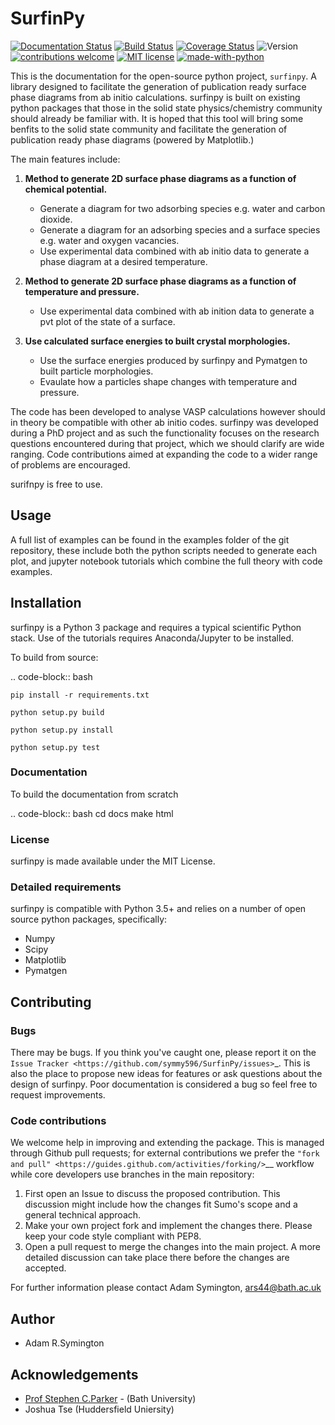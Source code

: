 # SurfinPy
  
[![Documentation Status](https://readthedocs.org/projects/surfinpy/badge/?version=latest)](https://surfinpy.readthedocs.io/en/latest/)
[![Build Status](https://travis-ci.com/symmy596/SurfinPy.svg?branch=master)](https://travis-ci.com/symmy596/SurfinPy)
<a href='https://coveralls.io/github/symmy596/SurfinPy'><img src='https://coveralls.io/repos/github/symmy596/SurfinPy/badge.svg' alt='Coverage Status' /></a>
![Version](https://img.shields.io/badge/Version-0.2.2-blue.svg?maxAge=2592000)
[![contributions welcome](https://img.shields.io/badge/contributions-welcome-brightgreen.svg?style=flat)](https://github.com/symmy596/Surfinpy/issues)
[![MIT license](http://img.shields.io/badge/license-MIT-brightgreen.svg)](http://opensource.org/licenses/MIT)
[![made-with-python](https://img.shields.io/badge/Made%20with-Python-1f425f.svg)](https://www.python.org/)


This is the documentation for the open-source python project, `surfinpy`.
A library designed to facilitate the generation of publication ready surface phase diagrams from ab initio calculations.
surfinpy is built on existing python packages that those in the solid state physics/chemistry community should already be familiar with. 
It is hoped that this tool will bring some benfits to the solid state community and facilitate the generation of publication ready phase diagrams (powered by Matplotlib.)

The main features include:

1. **Method to generate 2D surface phase diagrams as a function of chemical potential.**  
   
   - Generate a diagram for two adsorbing species e.g. water and carbon dioxide.  
   - Generate a diagram for an adsorbing species and a surface species e.g. water and oxygen vacancies.  
   - Use experimental data combined with ab initio data to generate a phase diagram at a desired temperature.  

2. **Method to generate 2D surface phase diagrams as a function of temperature and pressure.**  
   
   - Use experimental data combined with ab inition data to generate a pvt plot of the state of a surface.  

3. **Use calculated surface energies to built crystal morphologies.**  
   
   - Use the surface energies produced by surfinpy and Pymatgen to built particle morphologies.  
   - Evaulate how a particles shape changes with temperature and pressure.   

The code has been developed to analyse VASP calculations however should in theory be compatible with other ab initio codes. 
surfinpy was developed during a PhD project and as such the functionality focuses on the research questions encountered during that project, which we should clarify 
are wide ranging. Code contributions aimed at expanding the code to a wider range of problems are encouraged.

surifnpy is free to use.

## Usage


A full list of examples can be found in the examples folder of the git repository, these include both the python scripts needed to generate each plot, and 
jupyter notebook tutorials which combine the full theory with code examples.

## Installation

surfinpy is a Python 3 package and requires a typical scientific Python stack. Use of the tutorials requires Anaconda/Jupyter to be installed.

To build from source:

.. code-block:: bash

    pip install -r requirements.txt

    python setup.py build

    python setup.py install

    python setup.py test


### Documentation

To build the documentation from scratch 

.. code-block:: bash
    cd docs
    make html

### License

surfinpy is made available under the MIT License.


### Detailed requirements

surfinpy is compatible with Python 3.5+ and relies on a number of open source python packages, specifically:

- Numpy
- Scipy
- Matplotlib
- Pymatgen

## Contributing

### Bugs 


There may be bugs. If you think you've caught one, please report it on the `Issue Tracker <https://github.com/symmy596/SurfinPy/issues>`_.
This is also the place to propose new ideas for features or ask questions about the design of surfinpy. Poor documentation is considered a bug 
so feel free to request improvements.

### Code contributions

We welcome help in improving and extending the package. This is managed through Github pull requests; for external contributions we prefer the
`"fork and pull" <https://guides.github.com/activities/forking/>`__
workflow while core developers use branches in the main repository:

   1. First open an Issue to discuss the proposed contribution. This
      discussion might include how the changes fit Sumo's scope and a
      general technical approach.
   2. Make your own project fork and implement the changes
      there. Please keep your code style compliant with PEP8.
   3. Open a pull request to merge the changes into the main
      project. A more detailed discussion can take place there before
      the changes are accepted.

For further information please contact Adam Symington, ars44@bath.ac.uk

## Author

* Adam R.Symington
  
## Acknowledgements
  
* [Prof Stephen C.Parker](http://people.bath.ac.uk/chsscp/) - (Bath University)
* Joshua Tse (Huddersfield Uniersity)

